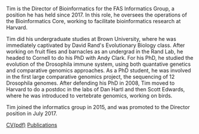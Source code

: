 Tim is the Director of Bioinformatics for the FAS Informatics Group, a position he has held since 2017. In this role, he oversees the operations of the Bioinformatics Core, working to facilitate bioinformatics research at Harvard. 

Tim did his undergraduate studies at Brown University, where he was immediately captivated by David Rand's Evolutionary Biology class. After working on fruit flies and barnacles as an undergrad in the Rand Lab, he headed to Cornell to do his PhD with Andy Clark. For his PhD, he studied the evolution of the Drosophila immune system, using both quantative genetics and comparative genomics approaches. As a PhD student, he was involved in the first large comparative genomics project, the sequencing of 12 Drosophila genomes. After defending his PhD in 2008, Tim moved to Harvard to do a postdoc in the labs of Dan Hartl and then Scott Edwards, where he was introduced to vertebrate genomics, working on birds. 

Tim joined the informatics group in 2015, and was promoted to the Director position in July 2017.

[CV(pdf)](files/Sackton-CV-current.pdf)
[Publications](https://scholar.google.com/citations?hl=en&user=u8RfnXoAAAAJ&view_op=list_works&sortby=pubdate)